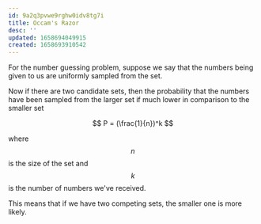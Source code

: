 ```yaml
---
id: 9a2q3pvwe9rghw0idv8tg7i
title: Occam's Razor
desc: ''
updated: 1658694049915
created: 1658693910542
---
```


For the number guessing problem, suppose we say that
the numbers being given to us are uniformly sampled
from the set.

Now if there are two candidate sets, then the probability
that the numbers have been sampled from the larger set if much lower in comparison to the smaller set

$$
P = (\frac{1}{n})^k
$$

where $$n$$ is the size of the set and $$k$$ is the number of numbers we've received.

This means that if we have two competing sets, the smaller one is more likely.
